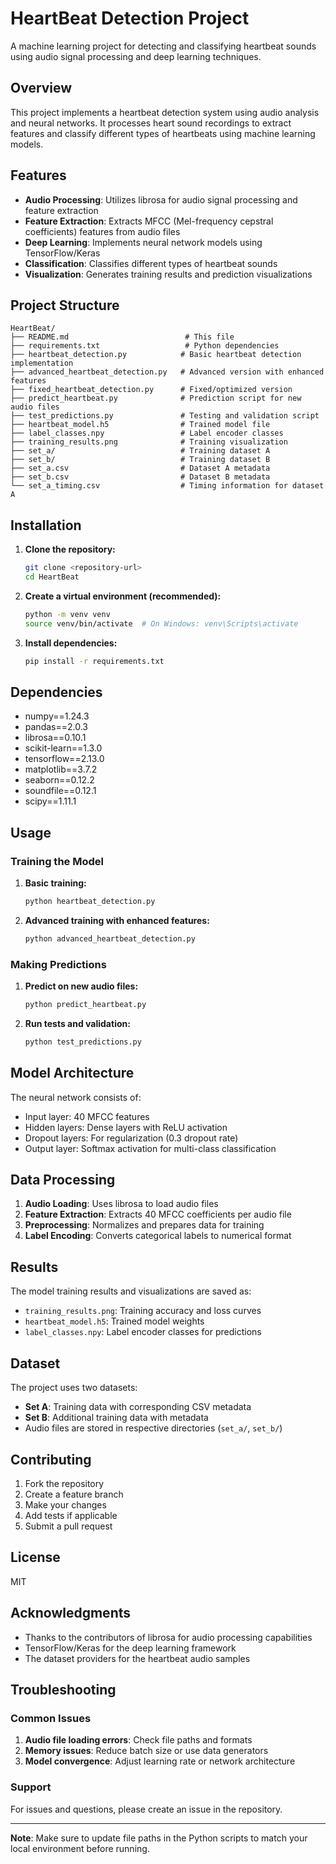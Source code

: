 # HeartBeat Detection Project

A machine learning project for detecting and classifying heartbeat sounds using audio signal processing and deep learning techniques.

## Overview

This project implements a heartbeat detection system using audio analysis and neural networks. It processes heart sound recordings to extract features and classify different types of heartbeats using machine learning models.

## Features

- **Audio Processing**: Utilizes librosa for audio signal processing and feature extraction
- **Feature Extraction**: Extracts MFCC (Mel-frequency cepstral coefficients) features from audio files
- **Deep Learning**: Implements neural network models using TensorFlow/Keras
- **Classification**: Classifies different types of heartbeat sounds
- **Visualization**: Generates training results and prediction visualizations

## Project Structure

```
HeartBeat/
├── README.md                          # This file
├── requirements.txt                   # Python dependencies
├── heartbeat_detection.py            # Basic heartbeat detection implementation
├── advanced_heartbeat_detection.py   # Advanced version with enhanced features
├── fixed_heartbeat_detection.py      # Fixed/optimized version
├── predict_heartbeat.py              # Prediction script for new audio files
├── test_predictions.py               # Testing and validation script
├── heartbeat_model.h5                # Trained model file
├── label_classes.npy                 # Label encoder classes
├── training_results.png              # Training visualization
├── set_a/                            # Training dataset A
├── set_b/                            # Training dataset B
├── set_a.csv                         # Dataset A metadata
├── set_b.csv                         # Dataset B metadata
└── set_a_timing.csv                  # Timing information for dataset A
```

## Installation

1. **Clone the repository:**
   ```bash
   git clone <repository-url>
   cd HeartBeat
   ```

2. **Create a virtual environment (recommended):**
   ```bash
   python -m venv venv
   source venv/bin/activate  # On Windows: venv\Scripts\activate
   ```

3. **Install dependencies:**
   ```bash
   pip install -r requirements.txt
   ```

## Dependencies

- numpy==1.24.3
- pandas==2.0.3
- librosa==0.10.1
- scikit-learn==1.3.0
- tensorflow==2.13.0
- matplotlib==3.7.2
- seaborn==0.12.2
- soundfile==0.12.1
- scipy==1.11.1

## Usage

### Training the Model

1. **Basic training:**
   ```bash
   python heartbeat_detection.py
   ```

2. **Advanced training with enhanced features:**
   ```bash
   python advanced_heartbeat_detection.py
   ```

### Making Predictions

1. **Predict on new audio files:**
   ```bash
   python predict_heartbeat.py
   ```

2. **Run tests and validation:**
   ```bash
   python test_predictions.py
   ```

## Model Architecture

The neural network consists of:
- Input layer: 40 MFCC features
- Hidden layers: Dense layers with ReLU activation
- Dropout layers: For regularization (0.3 dropout rate)
- Output layer: Softmax activation for multi-class classification

## Data Processing

1. **Audio Loading**: Uses librosa to load audio files
2. **Feature Extraction**: Extracts 40 MFCC coefficients per audio file
3. **Preprocessing**: Normalizes and prepares data for training
4. **Label Encoding**: Converts categorical labels to numerical format

## Results

The model training results and visualizations are saved as:
- `training_results.png`: Training accuracy and loss curves
- `heartbeat_model.h5`: Trained model weights
- `label_classes.npy`: Label encoder classes for predictions

## Dataset

The project uses two datasets:
- **Set A**: Training data with corresponding CSV metadata
- **Set B**: Additional training data with metadata
- Audio files are stored in respective directories (`set_a/`, `set_b/`)

## Contributing

1. Fork the repository
2. Create a feature branch
3. Make your changes
4. Add tests if applicable
5. Submit a pull request

## License

MIT

## Acknowledgments

- Thanks to the contributors of librosa for audio processing capabilities
- TensorFlow/Keras for the deep learning framework
- The dataset providers for the heartbeat audio samples

## Troubleshooting

### Common Issues

1. **Audio file loading errors**: Check file paths and formats
2. **Memory issues**: Reduce batch size or use data generators
3. **Model convergence**: Adjust learning rate or network architecture

### Support

For issues and questions, please create an issue in the repository.

---

**Note**: Make sure to update file paths in the Python scripts to match your local environment before running.
